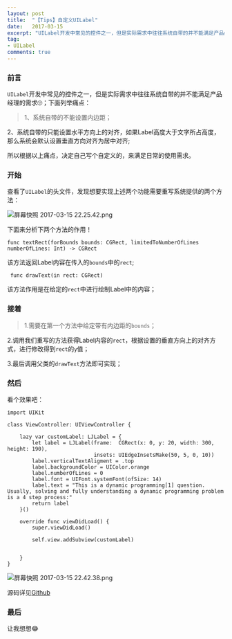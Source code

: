 ```yaml
---
layout: post
title:  "【Tips】自定义UILabel"
date:   2017-03-15
excerpt: "UILabel开发中常见的控件之一，但是实际需求中往往系统自带的并不能满足产品经理的需求🙄；下面列举痛点："
tag:
- UILabel
comments: true
---
```


### 前言
`UILabel`开发中常见的控件之一，但是实际需求中往往系统自带的并不能满足产品经理的需求🙄；下面列举痛点：
> 1、系统自带的不能设置内边距；

2、系统自带的只能设置水平方向上的对齐，如果Label高度大于文字所占高度，那么系统会默认设置垂直方向对齐为居中对齐;

所以根据以上痛点，决定自己写个自定义的，来满足日常的使用需求。

### 开始
查看了`UILabel`的头文件，发现想要实现上述两个功能需要重写系统提供的两个方法：

![屏幕快照 2017-03-15 22.25.42.png](http://ocigwe4cv.bkt.clouddn.com/ljlabel_2.png)

下面来分析下两个方法的作用！
```
func textRect(forBounds bounds: CGRect, limitedToNumberOfLines numberOfLines: Int) -> CGRect
```
该方法返回Label内容在传入的`bounds`中的`rect`;

```
 func drawText(in rect: CGRect)
```
该方法作用是在给定的`rect`中进行绘制Label中的内容；

### 接着
> 1.需要在第一个方法中给定带有内边距的`bounds`；

2.调用我们重写的方法获得Label内容的`rect`，根据设置的垂直方向上的对齐方式，进行修改得到`rect`的`y`值；

3.最后调用父类的`drawText`方法即可实现；


### 然后
看个效果吧：
```
import UIKit

class ViewController: UIViewController {
    
    lazy var customLabel: LJLabel = {
        let label = LJLabel(frame:  CGRect(x: 0, y: 20, width: 300, height: 190),
                            insets: UIEdgeInsetsMake(50, 5, 0, 10))
        label.verticalTextAligment = .top
        label.backgroundColor = UIColor.orange
        label.numberOfLines = 0
        label.font = UIFont.systemFont(ofSize: 14)
        label.text = "This is a dynamic programming[1] question. Usually, solving and fully understanding a dynamic programming problem is a 4 step process:"
        return label
    }()
    
    override func viewDidLoad() {
        super.viewDidLoad()
        
        self.view.addSubview(customLabel)
        
        
    }
}
```
![屏幕快照 2017-03-15 22.42.38.png](http://ocigwe4cv.bkt.clouddn.com/ljlabel_1.png)

源码详见[Github](https://github.com/longjianjiang/LJKit)

### 最后
让我想想😂
